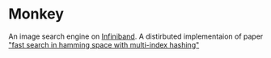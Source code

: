 Monkey
============

An image search engine on [Infiniband](http://searchstorage.techtarget.com/definition/InfiniBand). A distirbuted implementaion of paper 
["fast search in hamming space with multi-index hashing"](https://docs.google.com/viewer?url=http%3A%2F%2Fwww.cs.toronto.edu%2F~norouzi%2Fresearch%2Fpapers%2Fmulti_index_hashing.pdf)

